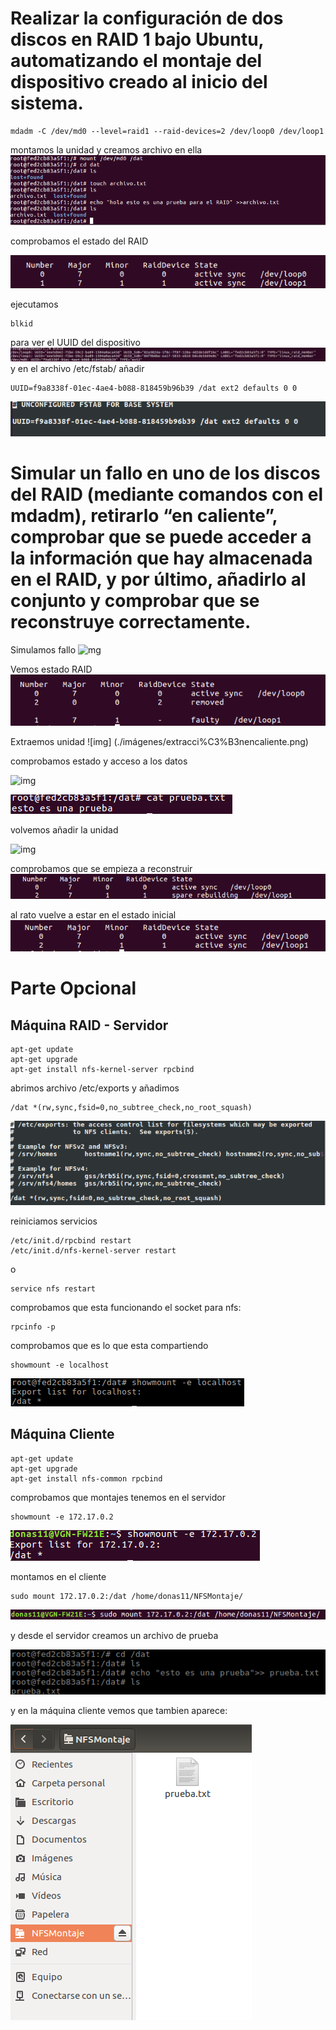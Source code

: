 
# Realizar la configuración de dos discos en RAID 1 bajo Ubuntu, automatizando el montaje del dispositivo creado al inicio del sistema. 
~~~
mdadm -C /dev/md0 --level=raid1 --raid-devices=2 /dev/loop0 /dev/loop1
~~~
montamos la unidad y creamos archivo en ella
![mg](./imágenes/EstadoRAIDcracionaarchivo.png )

comprobamos el estado del RAID


![estado RAID](./imágenes/estadoRAID.png)

ejecutamos 
~~~
blkid
~~~ 
para ver el UUID del dispositivo
![blkid](./imágenes/blkid.png)
y en el archivo /etc/fstab/ añadir
~~~
UUID=f9a8338f-01ec-4ae4-b088-818459b96b39 /dat ext2 defaults 0 0
~~~
![fstab](./imágenes/fstab.png)

# Simular un fallo en uno de los discos del RAID (mediante comandos con el mdadm), retirarlo “en caliente”, comprobar que se puede acceder a la información que hay almacenada en el RAID, y por último, añadirlo al conjunto y comprobar que se reconstruye correctamente.

Simulamos fallo
![mg](./imágenes/Simulaciónfallo.png )

Vemos estado RAID
![mg]( ./imágenes/estadoRAIDfallo.png )

Extraemos unidad
![img] (./imágenes/extracci%C3%B3nencaliente.png)

comprobamos estado y acceso a los datos

![img](./imágenes/extracciónencalienteycomprobaciondatos.png)

![img](./imágenes/Comprobaraccesodatos.png)

volvemos añadir la unidad

![img](./imágenes/añadirencaliente.png)

comprobamos que se empieza a reconstruir
![img](./imágenes/estadoRAIDdespuesfallo.png)


al rato vuelve a estar en el estado inicial
![img](./imágenes/estadoRAIDfallodespues.png)


# Parte Opcional
## Máquina RAID - Servidor
~~~
apt-get update
apt-get upgrade
apt-get install nfs-kernel-server rpcbind
~~~
abrimos archivo /etc/exports y añadimos
~~~
/dat *(rw,sync,fsid=0,no_subtree_check,no_root_squash)
~~~
![Archivo exports](./imágenes/NFSexport.png  "archivo exports")

reiniciamos servicios
~~~
/etc/init.d/rpcbind restart
/etc/init.d/nfs-kernel-server restart
~~~
o
~~~
service nfs restart
~~~

comprobamos que esta funcionando el socket para nfs:
~~~
rpcinfo -p
~~~

comprobamos que es lo que esta compartiendo  
~~~
showmount -e localhost
~~~
![NFS del servidor](./imágenes/servidorNFS.png  "montajes que compartimos")

## Máquina Cliente
~~~
apt-get update
apt-get upgrade
apt-get install nfs-common rpcbind
~~~
comprobamos que montajes tenemos en el servidor
~~~
showmount -e 172.17.0.2
~~~
![NFS compartidas del servidor](./imágenes/montajeNFS.png  "montajes que comparte el servidor")

montamos en el cliente
~~~
sudo mount 172.17.0.2:/dat /home/donas11/NFSMontaje/
~~~
![Montaje en cliente](./imágenes/montajecliente.png  "montaje NFS en el cliente")

y desde el servidor creamos un archivo de prueba

![Archivo de prueba en el servidor](./imágenes/NFSarchivo.png  "archivo en el servidor")

y en la máquina cliente vemos que tambien aparece:

![Archivo de prueba en el cliente](./imágenes/prueba.png  "archivo en el cliente")



	

